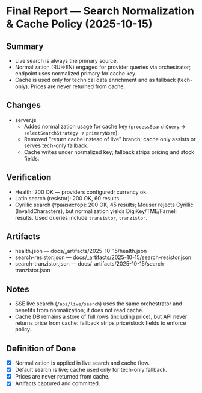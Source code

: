# Final Report — Search Normalization & Cache Policy (2025-10-15)

## Summary
- Live search is always the primary source.
- Normalization (RU→EN) engaged for provider queries via orchestrator; endpoint uses normalized primary for cache key.
- Cache is used only for technical data enrichment and as fallback (tech-only). Prices are never returned from cache.

## Changes
- server.js
  - Added normalization usage for cache key (`processSearchQuery` → `selectSearchStrategy` → `primaryNorm`).
  - Removed "return cache instead of live" branch; cache only assists or serves tech-only fallback.
  - Cache writes under normalized key; fallback strips pricing and stock fields.

## Verification
- Health: 200 OK — providers configured; currency ok.
- Latin search (resistor): 200 OK, 60 results.
- Cyrillic search (транзистор): 200 OK, 45 results; Mouser rejects Cyrillic (InvalidCharacters), but normalization yields DigiKey/TME/Farnell results. Used queries include `transistor`, `tranzistor`.

## Artifacts
- health.json — docs/_artifacts/2025-10-15/health.json
- search-resistor.json — docs/_artifacts/2025-10-15/search-resistor.json
- search-tranzistor.json — docs/_artifacts/2025-10-15/search-tranzistor.json

## Notes
- SSE live search (`/api/live/search`) uses the same orchestrator and benefits from normalization; it does not read cache.
- Cache DB remains a store of full rows (including price), but API never returns price from cache: fallback strips price/stock fields to enforce policy.

## Definition of Done
- [x] Normalization is applied in live search and cache flow.
- [x] Default search is live; cache used only for tech-only fallback.
- [x] Prices are never returned from cache.
- [x] Artifacts captured and committed.
